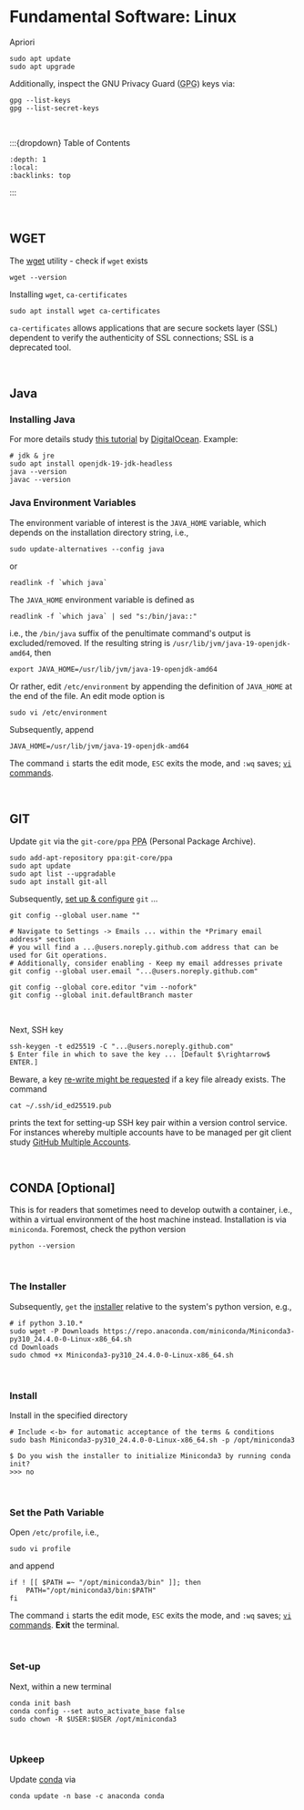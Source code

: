 
# Fundamental Software: Linux

Apriori

```shell
sudo apt update
sudo apt upgrade
```

Additionally, inspect the GNU Privacy Guard (<abbr title="GNU Privacy Guard">GPG</abbr>) keys via:

```shell
gpg --list-keys
gpg --list-secret-keys
```

<br>

:::{dropdown} Table of Contents
```{contents}
:depth: 1
:local:
:backlinks: top
```
:::

<br>

## WGET

The <a href="https://www.gnu.org/software/wget/manual/wget.html" target="_blank">wget</a> utility - check if `wget` exists

```shell
wget --version
```

Installing `wget`, `ca-certificates`

```shell
sudo apt install wget ca-certificates
```

`ca-certificates` allows applications that are secure sockets layer (SSL) dependent to verify the authenticity of SSL connections; SSL is a deprecated tool.

<br>

## Java

### Installing Java

For more details study [this tutorial](https://www.digitalocean.com/community/tutorials/how-to-install-java-with-apt-on-ubuntu-22-04) by [DigitalOcean](https://www.digitalocean.com/about).  Example:

```shell
# jdk & jre
sudo apt install openjdk-19-jdk-headless
java --version
javac --version
```

### Java Environment Variables

The environment variable of interest is the `JAVA_HOME` variable, which depends on the installation directory string, i.e.,

```shell
sudo update-alternatives --config java
```
or

```shell
readlink -f `which java`
```

The `JAVA_HOME` environment variable is defined as

```shell
readlink -f `which java` | sed "s:/bin/java::"
```

i.e., the `/bin/java` suffix of the penultimate command's output is excluded/removed. If the resulting string is `/usr/lib/jvm/java-19-openjdk-amd64`, then

```shell
export JAVA_HOME=/usr/lib/jvm/java-19-openjdk-amd64
```

Or rather, edit `/etc/environment` by appending the definition of `JAVA_HOME` at the end of the file.  An edit mode option is

```shell
sudo vi /etc/environment
```

Subsequently, append

```shell
JAVA_HOME=/usr/lib/jvm/java-19-openjdk-amd64
```

The command `i` starts the edit mode, `ESC` exits the mode, and `:wq` saves; [`vi` commands](https://www.cs.colostate.edu/helpdocs/vi.html).

<br>

## GIT

Update `git` via the `git-core/ppa` <abbr title="Personal Package Archive">PPA</abbr> (Personal Package Archive).

```shell
sudo add-apt-repository ppa:git-core/ppa
sudo apt update
sudo apt list --upgradable
sudo apt install git-all
```

Subsequently, [set up & configure](https://git-scm.com/book/en/v2/Appendix-C%3A-Git-Commands-Setup-and-Config) `git` ...

```shell
git config --global user.name ""

# Navigate to Settings -> Emails ... within the *Primary email address* section 
# you will find a ...@users.noreply.github.com address that can be used for Git operations.
# Additionally, consider enabling - Keep my email addresses private 
git config --global user.email "...@users.noreply.github.com"

git config --global core.editor "vim --nofork"
git config --global init.defaultBranch master
```

<br>

Next, SSH key

```shell
ssh-keygen -t ed25519 -C "...@users.noreply.github.com"
$ Enter file in which to save the key ... [Default $\rightarrow$ ENTER.]
```

Beware, a key [re-write might be requested](https://docs.github.com/en/authentication/connecting-to-github-with-ssh/generating-a-new-ssh-key-and-adding-it-to-the-ssh-agent#:~:text=When%20you%27re%20prompted) if a key file already exists.  The command

```shell
cat ~/.ssh/id_ed25519.pub
```

prints the text for setting-up SSH key pair within a version control service.  For instances whereby multiple accounts have to be managed per git client study [GitHub Multiple Accounts](https://docs.github.com/en/account-and-profile/setting-up-and-managing-your-personal-account-on-github/managing-your-personal-account/managing-multiple-accounts).

<br>

## CONDA [Optional]

This is for readers that sometimes need to develop outwith a container, i.e., within a virtual environment of the host machine instead.  Installation is via `miniconda`.  Foremost, check the python version

```shell
python --version
```

<br>

### The Installer

Subsequently, `get` the [installer](https://docs.conda.io/en/latest/miniconda.html#linux-installers) relative to the system's python version, e.g.,

```shell
# if python 3.10.*
sudo wget -P Downloads https://repo.anaconda.com/miniconda/Miniconda3-py310_24.4.0-0-Linux-x86_64.sh
cd Downloads
sudo chmod +x Miniconda3-py310_24.4.0-0-Linux-x86_64.sh
```

<br>

### Install

Install in the specified directory

```shell
# Include <-b> for automatic acceptance of the terms & conditions
sudo bash Miniconda3-py310_24.4.0-0-Linux-x86_64.sh -p /opt/miniconda3

$ Do you wish the installer to initialize Miniconda3 by running conda init?
>>> no
```

<br>

### Set the Path Variable

Open `/etc/profile`, i.e.,

```shell
sudo vi profile
```

and append

```shell
if ! [[ $PATH =~ "/opt/miniconda3/bin" ]]; then
	PATH="/opt/miniconda3/bin:$PATH"
fi
```

The command `i` starts the edit mode, `ESC` exits the mode, and `:wq` saves; [`vi` commands](https://www.cs.colostate.edu/helpdocs/vi.html).  **Exit** the terminal.

<br>

### Set-up

Next, within a new terminal

```shell
conda init bash
conda config --set auto_activate_base false
sudo chown -R $USER:$USER /opt/miniconda3
```

<br>

### Upkeep

Update [conda](https://docs.conda.io/projects/conda/en/4.14.x/index.html) via

```shell
conda update -n base -c anaconda conda
```

<br>
<br>

<br>
<br>

<br>
<br>

<br>
<br>

